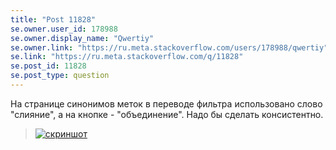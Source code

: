 ```yaml
---
title: "Post 11828"
se.owner.user_id: 178988
se.owner.display_name: "Qwertiy"
se.owner.link: "https://ru.meta.stackoverflow.com/users/178988/qwertiy"
se.link: "https://ru.meta.stackoverflow.com/q/11828"
se.post_id: 11828
se.post_type: question
---
```

<p>На странице синонимов меток в переводе фильтра использовано слово &quot;слияние&quot;, а на кнопке - &quot;объединение&quot;. Надо бы сделать консистентно.</p>
<blockquote>
<p><a href="https://i.stack.imgur.com/WqR9w.png" rel="nofollow noreferrer"><img src="https://i.stack.imgur.com/WqR9w.png" alt="скриншот" /></a></p>
</blockquote>
